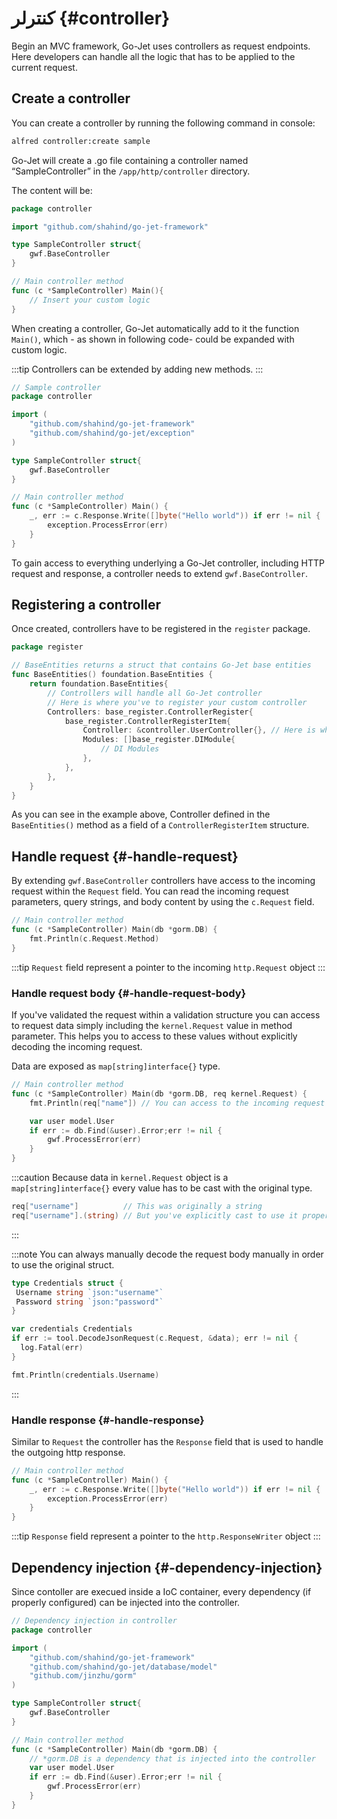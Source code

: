 # کنترلر {#controller}

Begin an MVC framework, Go-Jet uses controllers as request endpoints. Here developers can handle all the logic that has to be applied to the current request.

## Create a controller

You can create a controller by running the following command in console:

```bash
alfred controller:create sample
```

Go-Jet will create a .go file containing a controller named “SampleController” in the `/app/http/controller` directory.

The content will be:

```go title="New SampleController"
package controller

import "github.com/shahind/go-jet-framework"

type SampleController struct{
    gwf.BaseController
}

// Main controller method
func (c *SampleController) Main(){
    // Insert your custom logic
}
```

When creating a controller, Go-Jet automatically add to it the function `Main()`, which - as shown in following code- could be expanded with custom logic.

:::tip
Controllers can be extended by adding new methods.
:::

```go title="SampleController with some logic"
// Sample controller
package controller

import (
    "github.com/shahind/go-jet-framework"
    "github.com/shahind/go-jet/exception"
)

type SampleController struct{
    gwf.BaseController
}

// Main controller method
func (c *SampleController) Main() {
    _, err := c.Response.Write([]byte("Hello world")) if err != nil {
        exception.ProcessError(err)
    }
}
```

To gain access to everything underlying a Go-Jet controller, including HTTP request and response, a controller needs to extend `gwf.BaseController`.

## Registering a controller

Once created, controllers have to be registered in the `register` package.

```go title="Register a controller"
package register

// BaseEntities returns a struct that contains Go-Jet base entities
func BaseEntities() foundation.BaseEntities {
    return foundation.BaseEntities{
        // Controllers will handle all Go-Jet controller
        // Here is where you've to register your custom controller
        Controllers: base_register.ControllerRegister{
            base_register.ControllerRegisterItem{
                Controller: &controller.UserController{}, // Here is where you can define a Controller
                Modules: []base_register.DIModule{
                    // DI Modules
                },
            },
        },
    }
}
```

As you can see in the example above, Controller defined in the `BaseEntities()` method as a field of a `ControllerRegisterItem` structure.

## Handle request {#-handle-request}

By extending `gwf.BaseController` controllers have access to the incoming request within the `Request` field. You can read the incoming request parameters, query strings, and body content by using the `c.Request` field.

```go title="Access to the incoming request"
// Main controller method
func (c *SampleController) Main(db *gorm.DB) {
    fmt.Println(c.Request.Method)
}
```

:::tip
`Request` field represent a pointer to the incoming `http.Request` object
:::

### Handle request body {#-handle-request-body}

If you've validated the request within a validation structure you can access to request data simply including the
`kernel.Request` value in method parameter.
This helps you to access to these values without explicitly decoding the incoming request.

Data are exposed as `map[string]interface{}` type.

```go title="Access to request in Controller"
// Main controller method
func (c *SampleController) Main(db *gorm.DB, req kernel.Request) {
    fmt.Println(req["name"]) // You can access to the incoming request payload with the `req` object

    var user model.User
    if err := db.Find(&user).Error;err != nil {
        gwf.ProcessError(err)
    }
}
```

:::caution
Because data in `kernel.Request` object is a `map[string]interface{}` every value has to be cast with the original type.

```go title="Example of type casting"
req["username"]          // This was originally a string
req["username"].(string) // But you've explicitly cast to use it properly
```

:::

:::note
You can always manually decode the request body manually in order to use the original struct.

```go title="Decodifica manuale del contenuto della richiesta"
type Credentials struct {
 Username string `json:"username"`
 Password string `json:"password"`
}

var credentials Credentials
if err := tool.DecodeJsonRequest(c.Request, &data); err != nil {
  log.Fatal(err)
}

fmt.Println(credentials.Username)
```

:::

### Handle response {#-handle-response}

Similar to `Request` the controller has the `Response` field that is used to handle the outgoing http response.

```go title="Handle outgoing Response in controller"
// Main controller method
func (c *SampleController) Main() {
    _, err := c.Response.Write([]byte("Hello world")) if err != nil {
        exception.ProcessError(err)
    }
}
```

:::tip
`Response` field represent a pointer to the `http.ResponseWriter` object
:::

## Dependency injection {#-dependency-injection}

Since contoller are execued inside a IoC container, every dependency (if properly configured) can be injected into the controller.

```go title="SampleController with DependencyInjection"
// Dependency injection in controller
package controller

import (
    "github.com/shahind/go-jet-framework"
    "github.com/shahind/go-jet/database/model"
    "github.com/jinzhu/gorm"
)

type SampleController struct{
    gwf.BaseController
}

// Main controller method
func (c *SampleController) Main(db *gorm.DB) {
    // *gorm.DB is a dependency that is injected into the controller
    var user model.User
    if err := db.Find(&user).Error;err != nil {
        gwf.ProcessError(err)
    }
}
```
